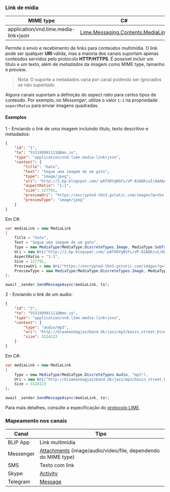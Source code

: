 ### Link de mídia
| MIME type                            | C#                                   |
|--------------------------------------|--------------------------------------|
| application/vnd.lime.media-link+json | [Lime.Messaging.Contents.MediaLink](https://github.com/takenet/lime-csharp/blob/master/src/Lime.Messaging/Contents/MediaLink.cs) |

Permite o envio e recebimento de links para conteúdos multimídia. O link pode ser qualquer **URI** válida, mas a maioria dos canais suportam apenas conteúdos servidos pelo protocolo **HTTP/HTTPS**. É possível incluir um título e um texto, além de *metadados* da imagem como MIME type, tamanho e *preview*.

> Nota: O suporte a metadados varia por canal podendo ser ignorados se não suportado

Alguns canais suportam a definição do *aspect ratio* para certos tipos de conteúdo. Por exemplo, no *Messenger*, utilize o valor `1:1` na propriedade `aspectRatio` para enviar imagens quadradas.

#### Exemplos
1 - Enviando o link de uma imagem incluindo título, texto descritivo e metadados:
```json
{
    "id": "1",
    "to": "553199991111@0mn.io",
    "type": "application/vnd.lime.media-link+json",
    "content": {
        "title": "Gato",
        "text": "Segue uma imagem de um gato",
        "type": "image/jpeg",
        "uri": "http://2.bp.blogspot.com/-pATX0YgNSFs/VP-82AQKcuI/AAAAAAAALSU/Vet9e7Qsjjw/s1600/Cat-hd-wallpapers.jpg",
        "aspectRatio": "1:1",
        "size": 227791,        
        "previewUri": "https://encrypted-tbn3.gstatic.com/images?q=tbn:ANd9GcS8qkelB28RstsNxLi7gbrwCLsBVmobPjb5IrwKJSuqSnGX4IzX",
        "previewType": "image/jpeg"
    }
}
```
Em C#:
```csharp
var mediaLink = new MediaLink
{
    Title = "Gato",
    Text = "Segue uma imagem de um gato",
    Type = new MediaType(MediaType.DiscreteTypes.Image, MediaType.SubTypes.JPeg),
    Uri = new Uri("http://2.bp.blogspot.com/-pATX0YgNSFs/VP-82AQKcuI/AAAAAAAALSU/Vet9e7Qsjjw/s1600/Cat-hd-wallpapers.jpg"),
    AspectRatio = "1:1",
    Size = 227791,
    PreviewUri = new Uri("https://encrypted-tbn3.gstatic.com/images?q=tbn:ANd9GcS8qkelB28RstsNxLi7gbrwCLsBVmobPjb5IrwKJSuqSnGX4IzX"),
    PreviewType = new MediaType(MediaType.DiscreteTypes.Image, MediaType.SubTypes.JPeg)
};

await _sender.SendMessageAsync(mediaLink, to);
```

2 - Enviando o link de um audio:
```json
{
    "id": "2",
    "to": "553199991111@0mn.io",
    "type": "application/vnd.lime.media-link+json",
    "content": {
        "type": "audio/mp3",
        "uri": "http://blaamandagjazzband.dk/jazz/mp3/basin_street_blues.mp3",
        "size": 3124123
    }
}
```
Em C#:
```csharp
var mediaLink = new MediaLink
{
    Type = new MediaType(MediaType.DiscreteTypes.Audio, "mp3"),
    Uri = new Uri("http://blaamandagjazzband.dk/jazz/mp3/basin_street_blues.mp3"),
    Size = 3124123
};

await _sender.SendMessageAsync(mediaLink, to);
```

Para mais detalhes, consulte a especificação do [protocolo LIME](http://limeprotocol.org/content-types.html#media-link).

### Mapeamento nos canais

| Canal              | Tipo                    | 
|--------------------|-------------------------|
| BLiP App           | Link multimídia         |
| Messenger          | [Attachments](https://developers.facebook.com/docs/messenger-platform/send-api-reference/image-attachment) (image/audio/video/file, dependendo do MIME type)  |
| SMS                | Texto com link          |
| Skype              | [Activity](https://docs.botframework.com/en-us/skype/chat/#sending-messages-1)|
| Telegram           | [Message](https://core.telegram.org/bots/api#message)|

